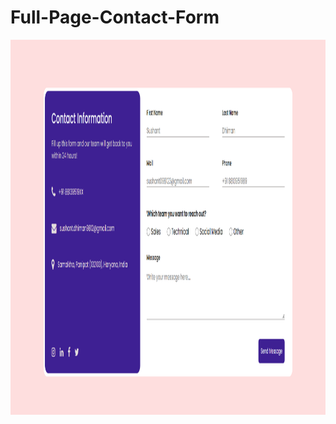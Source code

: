 # Full-Page-Contact-Form

<img src="https://raw.githubusercontent.com/sushant102004/Full-Page-Contact-Form/master/finalOutput.png" width = "800px" height = "600px">
